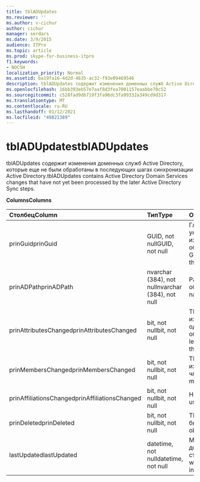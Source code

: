 ```yaml
---
title: tblADUpdates
ms.reviewer: ''
ms.author: v-cichur
author: cichur
manager: serdars
ms.date: 3/9/2015
audience: ITPro
ms.topic: article
ms.prod: skype-for-business-itpro
f1.keywords:
- NOCSH
localization_priority: Normal
ms.assetid: ba19fa16-4d2d-4635-ac32-f93e09469546
description: tblADUpdates содержит изменения доменных служб Active Directory, которые еще не были обработаны в последующих шагах синхронизации Active Directory.
ms.openlocfilehash: 16bb393eb57e7aaf8d3fea7001157eaabbe70c52
ms.sourcegitcommit: c528fad9db719f3fa96dc3fa99332a349cd9d317
ms.translationtype: MT
ms.contentlocale: ru-RU
ms.lasthandoff: 01/12/2021
ms.locfileid: "49821389"
---
```

# <a name="tbladupdates"></a><span data-ttu-id="488e6-103">tblADUpdates</span><span class="sxs-lookup"><span data-stu-id="488e6-103">tblADUpdates</span></span>
 
<span data-ttu-id="488e6-104">tblADUpdates содержит изменения доменных служб Active Directory, которые еще не были обработаны в последующих шагах синхронизации Active Directory.</span><span class="sxs-lookup"><span data-stu-id="488e6-104">tblADUpdates contains Active Directory Domain Services changes that have not yet been processed by the later Active Directory Sync steps.</span></span>
  
<span data-ttu-id="488e6-105">**Columns**</span><span class="sxs-lookup"><span data-stu-id="488e6-105">**Columns**</span></span>

|<span data-ttu-id="488e6-106">**Столбец**</span><span class="sxs-lookup"><span data-stu-id="488e6-106">**Column**</span></span>|<span data-ttu-id="488e6-107">**Тип**</span><span class="sxs-lookup"><span data-stu-id="488e6-107">**Type**</span></span>|<span data-ttu-id="488e6-108">**Описание**</span><span class="sxs-lookup"><span data-stu-id="488e6-108">**Description**</span></span>|
|:-----|:-----|:-----|
|<span data-ttu-id="488e6-109">prinGuid</span><span class="sxs-lookup"><span data-stu-id="488e6-109">prinGuid</span></span>  <br/> |<span data-ttu-id="488e6-110">GUID, not null</span><span class="sxs-lookup"><span data-stu-id="488e6-110">GUID, not null</span></span>  <br/> |<span data-ttu-id="488e6-111">Глобальный уникальный ИД измененного объекта.</span><span class="sxs-lookup"><span data-stu-id="488e6-111">Principal GUID of the object that changed.</span></span>  <br/> |
|<span data-ttu-id="488e6-112">prinADPath</span><span class="sxs-lookup"><span data-stu-id="488e6-112">prinADPath</span></span>  <br/> |<span data-ttu-id="488e6-113">nvarchar (384), not null</span><span class="sxs-lookup"><span data-stu-id="488e6-113">nvarchar (384), not null</span></span>  <br/> |<span data-ttu-id="488e6-114">Различающееся имя объекта.</span><span class="sxs-lookup"><span data-stu-id="488e6-114">Distinguished name of the object.</span></span>  <br/> |
|<span data-ttu-id="488e6-115">prinAttributesChanged</span><span class="sxs-lookup"><span data-stu-id="488e6-115">prinAttributesChanged</span></span>  <br/> |<span data-ttu-id="488e6-116">bit, not null</span><span class="sxs-lookup"><span data-stu-id="488e6-116">bit, not null</span></span>  <br/> |<span data-ttu-id="488e6-117">TRUE, если изменился хотя бы один атрибут объекта.</span><span class="sxs-lookup"><span data-stu-id="488e6-117">True if at least one attribute of the object changed.</span></span>  <br/> |
|<span data-ttu-id="488e6-118">prinMembersChanged</span><span class="sxs-lookup"><span data-stu-id="488e6-118">prinMembersChanged</span></span>  <br/> |<span data-ttu-id="488e6-119">bit, not null</span><span class="sxs-lookup"><span data-stu-id="488e6-119">bit, not null</span></span>  <br/> |<span data-ttu-id="488e6-120">TRUE, если изменилось членство.</span><span class="sxs-lookup"><span data-stu-id="488e6-120">True if the membership changed.</span></span>  <br/> |
|<span data-ttu-id="488e6-121">prinAffiliationsChanged</span><span class="sxs-lookup"><span data-stu-id="488e6-121">prinAffiliationsChanged</span></span>  <br/> |<span data-ttu-id="488e6-122">bit, not null</span><span class="sxs-lookup"><span data-stu-id="488e6-122">bit, not null</span></span>  <br/> |<span data-ttu-id="488e6-123">Не используется.</span><span class="sxs-lookup"><span data-stu-id="488e6-123">Not used.</span></span>  <br/> |
|<span data-ttu-id="488e6-124">prinDeleted</span><span class="sxs-lookup"><span data-stu-id="488e6-124">prinDeleted</span></span>  <br/> |<span data-ttu-id="488e6-125">bit, not null</span><span class="sxs-lookup"><span data-stu-id="488e6-125">bit, not null</span></span>  <br/> |<span data-ttu-id="488e6-126">TRUE, если объект был удален.</span><span class="sxs-lookup"><span data-stu-id="488e6-126">True if the object was deleted.</span></span>  <br/> |
|<span data-ttu-id="488e6-127">lastUpdated</span><span class="sxs-lookup"><span data-stu-id="488e6-127">lastUpdated</span></span>  <br/> |<span data-ttu-id="488e6-128">datetime, not null</span><span class="sxs-lookup"><span data-stu-id="488e6-128">datetime, not null</span></span>  <br/> |<span data-ttu-id="488e6-129">Метка времени добавления строки.</span><span class="sxs-lookup"><span data-stu-id="488e6-129">Time stamp of when the row was inserted.</span></span>  <br/> |
   

